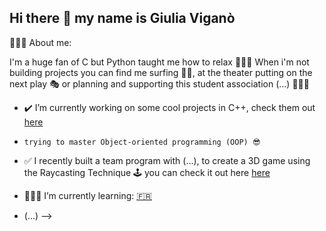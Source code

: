 ## Hi there 👋 my name is Giulia Viganò

  🙇🏽‍♀️​ About me:

  I'm a huge fan of C but Python taught me how to relax 🧘🏽‍♀️​
  When i'm not building projects you can find me surfing 🏄‍♀️​,
  at the theater putting on the next play 🎭​ or planning
  and supporting this student association  (...) 🙋🏽‍♀️​

- ✔️​ I’m currently working on some cool projects in C++, check them out [here](https://github.com/jollagit/42Projects/tree/main/CPP%2B%2B)
-     trying to master Object-oriented programming (OOP) 😎​

- ✅​ I recently built a team program with (...), to create a 3D game using the Raycasting Technique 🕹️​
you can check it out here [here](https://github.com/jollagit/42Projects/tree/main/CUB3D)

- 👩🏽‍🏫​ I’m currently learning:
  [🇫🇷](https://it.duolingo.com/learn)
- (...)
-->
